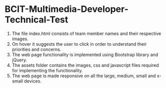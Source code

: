# BCIT-Multimedia-Developer-Technical-Test
1. The file index.html consists of team member names and their respective images.
2. On hover it suggests the user to click in order to understand their priorities and concerns.
3. The web page functionality is implemented using Bootstrap library and jQuery.
4. The assets folder contains the images, css and javascript files required for implementing the functionality.
5. The web page is made responsive on all the large, medium, small and x-small devices.
